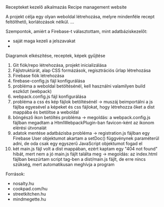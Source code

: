 Recepteket kezelő alkalmazás
Recipe management website

A projekt célja egy olyan weboldal létrehozása, melyre mindenféle recept feltölthető, korlátozások nélkül.
...

Szempontok, amiért a Firebase-t választottam, mint adatbáziskezelőt:
 - saját maga kezeli a jelszavakat
 - 

Diagramok elkészítése, receptek, képek gyűjtése
1. Git fiók/repo létrehozása, projekt inicializálása
2. Fájlstruktúrát, alap CSS formázások, regisztrációs űrlap létrehozása
3. Firebase fiók létrehozása
4. firebase-config.js fájl konfigurálása 
5. probléma a weboldal betöltésénél, kell használni valamilyen build eszközt (webpack)
6. webpack.config.js fájl konfigurálása
7. probléma a css és kép fájlok betöltésénél -> muszáj beimportálni a js fájlba egyesével a képeket és css fájlokat, hogy létrehozza őket a dist mappába és betöltse a weboldal
8. böngésző ikon betöltés probléma -> megoldás: a webpack.config.js fájlban megadtam a HtmlWebpackPlugin-ban favicon-ként az ikonom elérési útvonalát 
9. adatok mentése adatbázisba probléma -> registration.js fájlban egy Firebase User objektumot akartam a setDoc() függvénynek paraméterül adni, de oda csak egy egyszerű JavaScript objektumot fogad el
10. két main.js fájl volt a dist mappában, ezért kaptam egy "404 not found" hibát, mert nem a jó main.js fájlt találta meg -> megoldás: az index.html fájlban beszúrtam script tag-ben a dist/main.js fájlt, de erre nincs szükség, mert automatikusan meghívja a program


Források:
 - nosalty.hu
 - cookpad.com/hu
 - streetkitchen.hu
 - mindmegette.hu